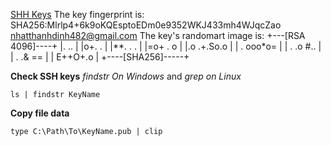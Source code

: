 [SHH Keys](https://youtu.be/RGOj5yH7evk?si=uBO5M8sRXltefoGh&t=1230)
The key fingerprint is:
SHA256:Mlrlp4+6k9oKQEsptoEDm0e9352WKJ433mh4WJqcZao nhatthanhdinh482@gmail.com
The key's randomart image is:
+---[RSA 4096]----+
|. ..             |
|o+. .            |
|**.  .  .        |
|=o+ .  o         |
|.o   .+.So.o     |
| .   ooo*o=      |
|  . .o #..       |
|   . .& ==       |
|    E++O+.o      |
+----[SHA256]-----+

**Check SSH keys** 
*findstr On Windows* and *grep on Linux*
```shell
ls | findstr KeyName
```

**Copy file data**
```shell
type C:\Path\To\KeyName.pub | clip
```
